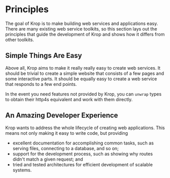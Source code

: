 # Principles

The goal of Krop is to make building web services and applications easy. There are many existing web service toolkits, so this section lays out the principles that guide the development of Krop and shows how it differs from other toolkits.

## Simple Things Are Easy

Above all, Krop aims to make it really really easy to create web services. It should be trivial to create a simple website that consists of a few pages and some interactive parts. It should be equally easy to create a web service that responds to a few end points.

In the event you need features not provided by Krop, you can `unwrap` types to obtain their http4s equivalent and work with them directly.


## An Amazing Developer Experience

Krop wants to address the whole lifecycle of creating web applications. This means not only making it easy to write code, but providing

* excellent documentation for accomplishing common tasks, such as serving files, connecting to a database, and so on;
* support for the development process, such as showing why routes didn't match a given request; and
* tried and tested architectures for efficient development of scalable systems.
